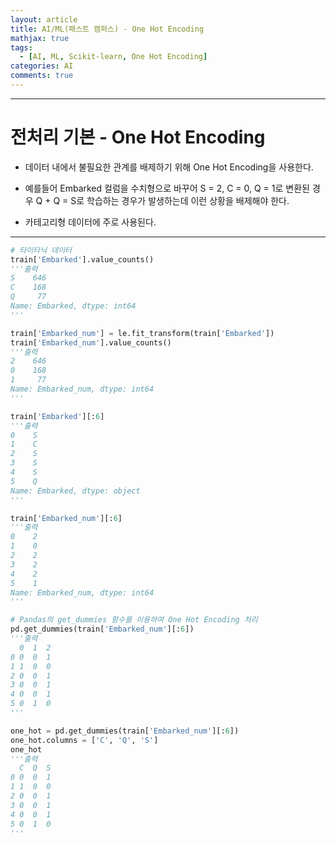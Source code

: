 ```yaml
---
layout: article
title: AI/ML(패스트 캠퍼스) - One Hot Encoding
mathjax: true
tags:
  - [AI, ML, Scikit-learn, One Hot Encoding]
categories: AI
comments: true
---
```


---
# 전처리 기본 - One Hot Encoding
- 데이터 내에서 불필요한 관계를 배제하기 위해 One Hot Encoding을 사용한다.
- 예를들어 Embarked 컬럼을 수치형으로 바꾸어 S = 2, C = 0, Q = 1로 변환된 경우 Q + Q = S로 학습하는 경우가 발생하는데 이런 상황을 배제해야 한다.

- 카테고리형 데이터에 주로 사용된다.
---


``` python
# 타이타닉 데이터
train['Embarked'].value_counts()
'''출력
S    646
C    168
Q     77
Name: Embarked, dtype: int64
'''

train['Embarked_num'] = le.fit_transform(train['Embarked'])
train['Embarked_num'].value_counts()
'''출력
2    646
0    168
1     77
Name: Embarked_num, dtype: int64
'''

train['Embarked'][:6]
'''출력
0    S
1    C
2    S
3    S
4    S
5    Q
Name: Embarked, dtype: object
'''

train['Embarked_num'][:6]
'''출력
0    2
1    0
2    2
3    2
4    2
5    1
Name: Embarked_num, dtype: int64
'''

# Pandas의 get_dummies 함수를 이용하여 One Hot Encoding 처리
pd.get_dummies(train['Embarked_num'][:6])
'''출력
  0  1  2
0 0  0  1
1 1  0  0
2 0  0  1
3 0  0  1
4 0  0  1
5 0  1  0
'''

one_hot = pd.get_dummies(train['Embarked_num'][:6])
one_hot.columns = ['C', 'Q', 'S']
one_hot
'''출력
  C  Q  S
0 0  0  1
1 1  0  0
2 0  0  1
3 0  0  1
4 0  0  1
5 0  1  0
'''
```

